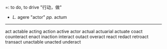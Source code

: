 =: to do, to drive "行动，做"
- *L.* agere "actor" *pp.* actum

---
act
actable
acting
action
active
actor
actual
actuarial
actuate
coact
counteract
enact
inaction
interact
outact
overact
react
redact
retroact
transact
unactable
unacted
underact
